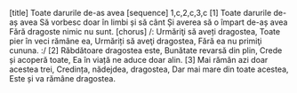 [title] Toate darurile de-as avea
[sequence] 1,c,2,c,3,c
[1]
Toate darurile de-aș avea
Să vorbesc doar în limbi și să cânt
Și averea să o împart de-aș avea
Fără dragoste nimic nu sunt.
[chorus]
/: Urmăriţi să aveți dragostea,
Toate pier în veci rămâne ea,
Urmăriți să aveţi dragostea,
Fără ea nu primiţi cununa. :/
[2]
Răbdătoare dragostea este,
Bunătate revarsă din plin,
Crede și acoperă toate,
Ea în viață ne aduce doar alin.
[3]
Mai rămân azi doar acestea trei,
Credința, nădejdea, dragostea,
Dar mai mare din toate acestea,
Este și va rămâne dragostea.

